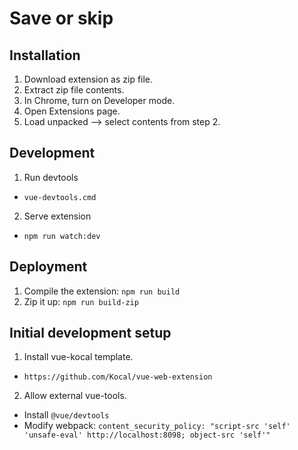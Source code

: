 # Save or skip

## Installation

1. Download extension as zip file.
2. Extract zip file contents.
3. In Chrome, turn on Developer mode.
4. Open Extensions page.
5. Load unpacked --> select contents from step 2.

## Development

1. Run devtools

- `vue-devtools.cmd`

2. Serve extension

- `npm run watch:dev`

## Deployment

1. Compile the extension: `npm run build`
2. Zip it up: `npm run build-zip`

## Initial development setup

1. Install vue-kocal template.

- `https://github.com/Kocal/vue-web-extension`

2. Allow external vue-tools.

- Install `@vue/devtools`
- Modify webpack: `content_security_policy: "script-src 'self' 'unsafe-eval' http://localhost:8098; object-src 'self'"`
